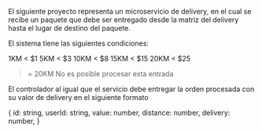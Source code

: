 El siguiente proyecto representa un microservicio de delivery, en el cual se recibe un paquete que debe ser entregado desde la matriz del delivery hasta el lugar de destino del paquete.

El sistema tiene las siguientes condiciones:

1KM < $1
5KM < $3
10KM < $8
15KM < $15
20KM < $25
>= 20KM No es posible procesar esta entrada

El controlador al igual que el servicio debe entregar la orden procesada con su valor de delivery en el siguiente formato

{
    id: string,
    userId: string,
    value: number,
    distance: number,
    delivery: number,
}
